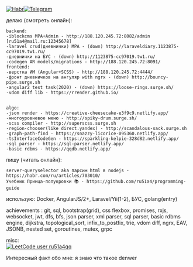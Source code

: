 [![Habr](https://user-images.githubusercontent.com/31220669/119737981-8f10ba80-be88-11eb-8039-1a7c88ba98af.png)](https://habr.com/ru/users/ru51a4/)[![Telegram](https://user-images.githubusercontent.com/31220669/119738122-df881800-be88-11eb-93d5-9fdbf9d44213.png)](https://t.me/ru51a4)  
  
делаю (смотреть онлайн):  
```
backend:
-iblockcms MPA+Admin - http://188.120.245.72:8082/admin [ru51a4@mail.ru:12345678]
-laravel crud(дневнички) MPA - (down) http://laraveldiary.1123875-cc97019.tw1.ru/
-дневнички на БУС - (down) http://1123875-cc97019.tw1.ru/  
-codegen AR models/migrations - http://188.120.245.72:8091/
frontend:
-верстка ИМ (Angular+SCSS) - http://188.120.245.72:4444/
-фронт дневничков на ангуляр with ngrx - (down) http://bouncy-pipe.surge.sh
-angular2 test task(2020) - (down) https://loose-rings.surge.sh/
-vdom diff lib - https://rrender.github.io/  
  
  
algo:
-json render - https://creative-cheesecake-e3f9c9.netlify.app/  
-многоуровневое меню - http://spiky-drum.surge.sh/
-scss compiler - http://superscss.surge.sh
-region-chooser(like direct.yandex) - http://scandalous-sack.surge.sh
-graph-path-find - https://snazzy-licorice-095360.netlify.app/
-tsInterfaceCodeGen - https://sparkling-kelpie-328d82.netlify.app/
-sql parser - https://sql-parser.netlify.app/
-basic rdbms - https://qqdb.netlify.app/
```  
пишу (читать онлайн):
```
server-queryselector aka парсим html в nodejs - https://habr.com/ru/articles/703010/
Учебник Принца-полукровки 📚 - https://github.com/ru51a4/programming-guide
```   
использую: Docker, AngularJS/2+, Laravel/Yii(1-2), БУС, golang(entry)  
  
  
achievements : 
git, sql, bootstrap(grid), css flexbox, promises, rxjs, websocket, jwt, dfs, bfs, json parser, xml parser, sql parser, basic rdbms engine, dijkstra, topological_sort, infix_to_postfix, trie, vdom diff, ngrx, EAV, JSONB, nested set, goroutines, mutex, grpc 

misc:  
[![LeetCode user ru51a4qq](https://img.shields.io/badge/dynamic/json?style=flat&labelColor=black&color=%23ffa116&label=Solved&query=solvedOverTotal&url=https%3A%2F%2Fleetcode-badge.vercel.app%2Fapi%2Fusers%2Fru51a4qq&logo=leetcode&logoColor=yellow)](https://leetcode.com/ru51a4qq/)

Интересный факт обо мне: я знаю что такое denwer
